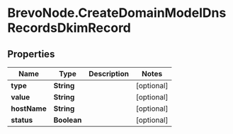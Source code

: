 # BrevoNode.CreateDomainModelDnsRecordsDkimRecord

## Properties
Name | Type | Description | Notes
------------ | ------------- | ------------- | -------------
**type** | **String** |  | [optional] 
**value** | **String** |  | [optional] 
**hostName** | **String** |  | [optional] 
**status** | **Boolean** |  | [optional] 


